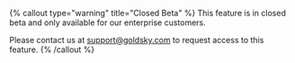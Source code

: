 {% callout type="warning" title="Closed Beta" %}
This feature is in closed beta and only available for our enterprise customers.

Please contact us at [support@goldsky.com](mailto:support@goldsky.com) to request access to this feature.
{% /callout %}
